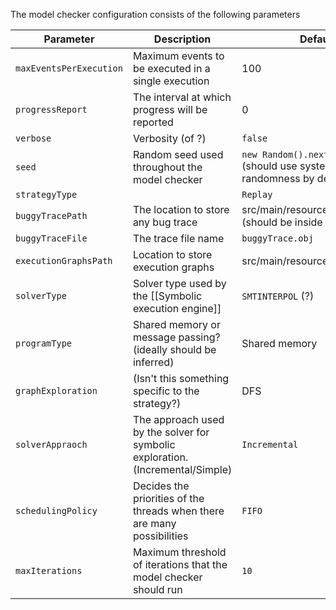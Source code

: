 The model checker configuration consists of the following parameters

| Parameter               | Description                                                                    | Default Value                                                                             |
| ----------------------- | ------------------------------------------------------------------------------ | ----------------------------------------------------------------------------------------- |
| `maxEventsPerExecution` | Maximum events to be executed in a single execution                            | 100                                                                                       |
| `progressReport`        | The interval at which progress will be reported                                | 0                                                                                         |
| `verbose`               | Verbosity (of ?)                                                               | `false`                                                                                   |
| `seed`                  | Random seed used throughout the model checker                                  | `new Random().nextLong()` <br>(should use system time to generate randomness by default)? |
| `strategyType`          |                                                                                | `Replay`                                                                                  |
| `buggyTracePath`        | The location to store any bug trace                                            | src/main/resources/buggyTrace <br>(should be inside build ideally)                        |
| `buggyTraceFile`        | The trace file name                                                            | `buggyTrace.obj`                                                                          |
| `executionGraphsPath`   | Location to store execution graphs                                             | src/main/resources/Visualized_Graphs                                                      |
| `solverType`            | Solver type used by the [[Symbolic execution engine]]                          | `SMTINTERPOL` (?)                                                                         |
| `programType`           | Shared memory or message passing? (ideally should be inferred)                 | Shared memory                                                                             |
| `graphExploration`      | (Isn't this something specific to the strategy?)                               | DFS                                                                                       |
| `solverAppraoch`        | The approach used by the solver for symbolic exploration. (Incremental/Simple) | `Incremental`                                                                             |
| `schedulingPolicy`      | Decides the priorities of the threads when there are many possibilities        | `FIFO`                                                                                    |
| `maxIterations`         | Maximum threshold of iterations that the model checker should run              | `10`                                                                                      |

